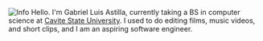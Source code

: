 ![Info](https://user-images.githubusercontent.com/112247958/199868146-c44cff63-b891-4607-8ef4-1602055381be.png)
Hello. I'm Gabriel Luis Astilla, currently taking a BS in computer science at [Cavite State University](https://cvsu.edu.ph/). I used to do editing films, music videos, and short clips, and I am an aspiring software engineer.
